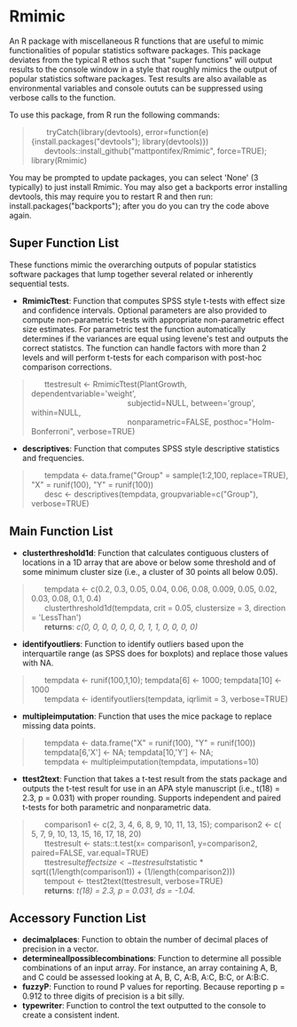 # Rmimic
An R package with miscellaneous R functions that are useful to mimic functionalities of popular statistics software packages. This package deviates from the typical R ethos such that "super functions" will output results to the console window in a style that roughly mimics the output of popular statistics software packages. Test results are also available as environmental variables and console oututs can be suppressed using verbose calls to the function.

To use this package, from R run the following commands:

> &nbsp;&nbsp;&nbsp;&nbsp;&nbsp;&nbsp; tryCatch(library(devtools), error=function(e){install.packages("devtools"); library(devtools)})
> &nbsp;&nbsp;&nbsp;&nbsp;&nbsp;&nbsp;devtools::install_github("mattpontifex/Rmimic", force=TRUE); library(Rmimic)  

You may be prompted to update packages, you can select 'None' (3 typically) to just install Rmimic. You may also get a backports error installing devtools, this may require you to restart R and then run: install.packages("backports"); after you do you can try the code above again.

## Super Function List
These functions mimic the overarching outputs of popular statistics software packages that lump together several related or inherently sequential tests.
* **RmimicTtest**: Function that computes SPSS style t-tests with effect size and confidence intervals. Optional parameters are also provided to compute non-parametric t-tests with appropriate non-parametric effect size estimates. For parametric test the function automatically determines if the variances are equal using levene's test and outputs the correct statistcs. The function can handle factors with more than 2 levels and will perform t-tests for each comparison with post-hoc comparison corrections.
> &nbsp;&nbsp;&nbsp;&nbsp;&nbsp;&nbsp;ttestresult <- RmimicTtest(PlantGrowth, dependentvariable='weight',  
> &nbsp;&nbsp;&nbsp;&nbsp;&nbsp;&nbsp;&nbsp;&nbsp;&nbsp;&nbsp;&nbsp;&nbsp;&nbsp;&nbsp;&nbsp;&nbsp;&nbsp;&nbsp;&nbsp;&nbsp;&nbsp;&nbsp;&nbsp;&nbsp;&nbsp;&nbsp;&nbsp;&nbsp;&nbsp;&nbsp;&nbsp;&nbsp;&nbsp;&nbsp;&nbsp;&nbsp;&nbsp;&nbsp;&nbsp;&nbsp;&nbsp;&nbsp;&nbsp;&nbsp;subjectid=NULL, between='group', within=NULL,  
> &nbsp;&nbsp;&nbsp;&nbsp;&nbsp;&nbsp;&nbsp;&nbsp;&nbsp;&nbsp;&nbsp;&nbsp;&nbsp;&nbsp;&nbsp;&nbsp;&nbsp;&nbsp;&nbsp;&nbsp;&nbsp;&nbsp;&nbsp;&nbsp;&nbsp;&nbsp;&nbsp;&nbsp;&nbsp;&nbsp;&nbsp;&nbsp;&nbsp;&nbsp;&nbsp;&nbsp;&nbsp;&nbsp;&nbsp;&nbsp;&nbsp;&nbsp;&nbsp;&nbsp;nonparametric=FALSE, posthoc="Holm-Bonferroni", verbose=TRUE)  
* **descriptives**: Function that computes SPSS style descriptive statistics and frequencies.
> &nbsp;&nbsp;&nbsp;&nbsp;&nbsp;&nbsp;tempdata <- data.frame("Group" = sample(1:2,100, replace=TRUE), "X" = runif(100), "Y" = runif(100))  
> &nbsp;&nbsp;&nbsp;&nbsp;&nbsp;&nbsp;desc <- descriptives(tempdata, groupvariable=c("Group"), verbose=TRUE)  

## Main Function List
* **clusterthreshold1d**: Function that calculates contiguous clusters of locations in a 1D array that are above or below some threshold and of some minimum cluster size (i.e., a cluster of 30 points all below 0.05).
> &nbsp;&nbsp;&nbsp;&nbsp;&nbsp;&nbsp;tempdata <- c(0.2, 0.3, 0.05, 0.04, 0.06, 0.08, 0.009, 0.05, 0.02, 0.03, 0.08, 0.1, 0.4)  
> &nbsp;&nbsp;&nbsp;&nbsp;&nbsp;&nbsp;clusterthreshold1d(tempdata, crit = 0.05, clustersize = 3, direction = 'LessThan')  
> &nbsp;&nbsp;&nbsp;&nbsp;&nbsp;&nbsp;**returns**: *c(0, 0, 0, 0, 0, 0, 0, 1, 1, 0, 0, 0, 0)*

* **identifyoutliers**: Function to identify outliers based upon the interquartile range (as SPSS does for boxplots) and replace those values with NA.
> &nbsp;&nbsp;&nbsp;&nbsp;&nbsp;&nbsp;tempdata <- runif(100,1,10); tempdata[6] <- 1000; tempdata[10] <- 1000  
> &nbsp;&nbsp;&nbsp;&nbsp;&nbsp;&nbsp;tempdata <- identifyoutliers(tempdata, iqrlimit = 3, verbose=TRUE)  
* **multipleimputation**: Function that uses the mice package to replace missing data points.
> &nbsp;&nbsp;&nbsp;&nbsp;&nbsp;&nbsp;tempdata <- data.frame("X" = runif(100), "Y" = runif(100))  
> &nbsp;&nbsp;&nbsp;&nbsp;&nbsp;&nbsp;tempdata[6,'X'] <- NA; tempdata[10,'Y'] <- NA;   
> &nbsp;&nbsp;&nbsp;&nbsp;&nbsp;&nbsp;tempdata <- multipleimputation(tempdata, imputations=10)  
* **ttest2text**: Function that takes a t-test result from the stats package and outputs the t-test result for use in an APA style manuscript (i.e., t(18) = 2.3, p = 0.031) with proper rounding. Supports independent and paired t-tests for both parametric and nonparametric data.
> &nbsp;&nbsp;&nbsp;&nbsp;&nbsp;&nbsp;comparison1 <- c(2, 3, 4, 6, 8, 9, 10, 11, 13, 15); comparison2 <- c( 5, 7, 9, 10, 13, 15, 16, 17, 18, 20)  
> &nbsp;&nbsp;&nbsp;&nbsp;&nbsp;&nbsp;ttestresult <- stats::t.test(x= comparison1, y=comparison2, paired=FALSE, var.equal=TRUE)  
> &nbsp;&nbsp;&nbsp;&nbsp;&nbsp;&nbsp;ttestresult$effectsize <- ttestresult$statistic * sqrt((1/length(comparison1)) + (1/length(comparison2)))  
> &nbsp;&nbsp;&nbsp;&nbsp;&nbsp;&nbsp;tempout <- ttest2text(ttestresult, verbose=TRUE)  
> &nbsp;&nbsp;&nbsp;&nbsp;&nbsp;&nbsp;**returns**: *t(18) = 2.3, p = 0.031, ds = -1.04.*


## Accessory Function List
* **decimalplaces**: Function to obtain the number of decimal places of precision in a vector.
* **determineallpossiblecombinations**: Function to determine all possible combinations of an input array. For instance, an array containing A, B, and C could be assessed looking at A, B, C, A:B, A:C, B:C, or A:B:C.
* **fuzzyP**: Function to round P values for reporting. Because reporting p = 0.912 to three digits of precision is a bit silly.
* **typewriter**: Function to control the text outputted to the console to create a consistent indent.
